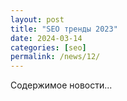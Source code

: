 ```yaml
---
layout: post
title: "SEO тренды 2023"
date: 2024-03-14
categories: [seo]
permalink: /news/12/
---
```


Содержимое новости...